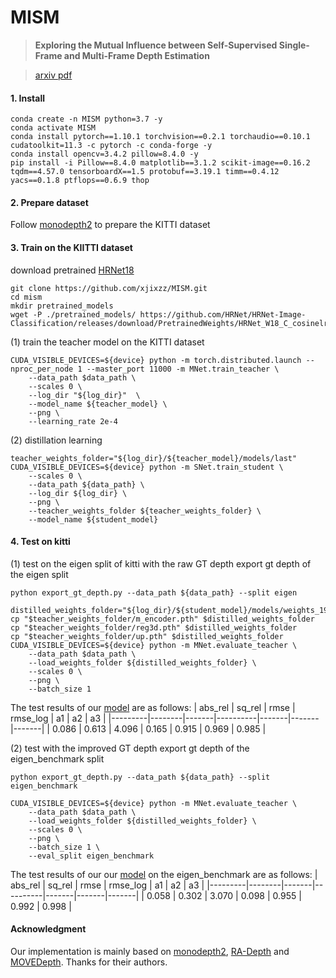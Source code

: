 # MISM
  

> **Exploring the Mutual Influence between Self-Supervised Single-Frame and Multi-Frame Depth Estimation**

> [arxiv pdf ](https://arxiv.org/abs/2304.12685)
#### 1. Install
```
conda create -n MISM python=3.7 -y
conda activate MISM
conda install pytorch==1.10.1 torchvision==0.2.1 torchaudio==0.10.1 cudatoolkit=11.3 -c pytorch -c conda-forge -y
conda install opencv=3.4.2 pillow=8.4.0 -y
pip install -i Pillow==8.4.0 matplotlib==3.1.2 scikit-image==0.16.2 tqdm==4.57.0 tensorboardX==1.5 protobuf==3.19.1 timm==0.4.12 yacs==0.1.8 ptflops==0.6.9 thop
```

#### 2. Prepare dataset
Follow [monodepth2](https://github.com/nianticlabs/monodepth2#-kitti-training-data) to prepare the KITTI dataset

#### 3. Train on the KIITTI dataset
download pretrained [HRNet18](https://github.com/HRNet/HRNet-Image-Classification/releases/download/PretrainedWeights/HRNet_W18_C_cosinelr_cutmix_300epoch.pth.tar)
```
git clone https://github.com/xjixzz/MISM.git
cd mism
mkdir pretrained_models
wget -P ./pretrained_models/ https://github.com/HRNet/HRNet-Image-Classification/releases/download/PretrainedWeights/HRNet_W18_C_cosinelr_cutmix_300epoch.pth.tar
```

(1) train the teacher model on the KITTI dataset
```
CUDA_VISIBLE_DEVICES=${device} python -m torch.distributed.launch --nproc_per_node 1 --master_port 11000 -m MNet.train_teacher \
    --data_path $data_path \
    --scales 0 \
    --log_dir "${log_dir}"  \
    --model_name ${teacher_model} \
    --png \
    --learning_rate 2e-4
```

(2) distillation learning
```
teacher_weights_folder="${log_dir}/${teacher_model}/models/last"
CUDA_VISIBLE_DEVICES=${device} python -m SNet.train_student \
    --scales 0 \
    --data_path ${data_path} \
	--log_dir ${log_dir} \
    --png \
	--teacher_weights_folder ${teacher_weights_folder} \
	--model_name ${student_model}
```

#### 4. Test on kitti
(1) test on the eigen split of kitti with the raw GT depth
export gt depth of the eigen split
```
python export_gt_depth.py --data_path ${data_path} --split eigen
```
```
distilled_weights_folder="${log_dir}/${student_model}/models/weights_19"
cp "$teacher_weights_folder/m_encoder.pth" $distilled_weights_folder
cp "$teacher_weights_folder/reg3d.pth" $distilled_weights_folder
cp "$teacher_weights_folder/up.pth" $distilled_weights_folder
CUDA_VISIBLE_DEVICES=${device} python -m MNet.evaluate_teacher \
    --data_path $data_path \
    --load_weights_folder ${distilled_weights_folder} \
    --scales 0 \
    --png \
    --batch_size 1
```
The test results of our [model](https://drive.google.com/file/d/1NYYimMgYXA6eVa0Zxc0kbUGOGhLOAQ6j/view?usp=sharing) are as follows:
| abs_rel | sq_rel | rmse  | rmse_log | a1    | a2    | a3    |
|---------|--------|-------|----------|-------|-------|-------|
| 0.086   | 0.613  | 4.096 | 0.165    | 0.915 | 0.969 | 0.985 |

(2) test with the improved GT depth
export gt depth of the eigen_benchmark split
```
python export_gt_depth.py --data_path ${data_path} --split eigen_benchmark
```
```
CUDA_VISIBLE_DEVICES=${device} python -m MNet.evaluate_teacher \
    --data_path $data_path \
    --load_weights_folder ${distilled_weights_folder} \
    --scales 0 \
    --png \
    --batch_size 1 \
    --eval_split eigen_benchmark 
```
The test results of our our [model](https://drive.google.com/file/d/1NYYimMgYXA6eVa0Zxc0kbUGOGhLOAQ6j/view?usp=sharing) on the eigen_benchmark are as follows:
| abs_rel | sq_rel | rmse  | rmse_log | a1    | a2    | a3    |
|---------|--------|-------|----------|-------|-------|-------|
| 0.058   | 0.302  | 3.070 | 0.098    | 0.955 | 0.992 | 0.998 |

#### Acknowledgment
Our implementation is mainly based on [monodepth2](https://github.com/nianticlabs/monodepth2), [RA-Depth](https://github.com/hmhemu/RA-Depth) and [MOVEDepth](https://github.com/JeffWang987/MOVEDepth). Thanks for their authors.
